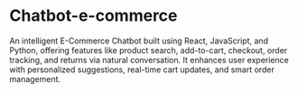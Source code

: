 # Chatbot-e-commerce
An intelligent E-Commerce Chatbot built using React, JavaScript, and Python, offering features like product search, add-to-cart, checkout, order tracking, and returns via natural conversation. It enhances user experience with personalized suggestions, real-time cart updates, and smart order management. 
